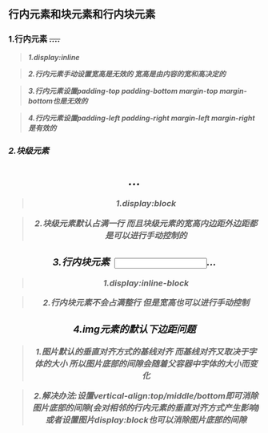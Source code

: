 ## 行内元素和块元素和行内块元素

### 1.行内元素 <a> <b> <i> <del> <span>....
> 1.display:inline

> 2.行内元素手动设置宽高是无效的 宽高是由内容的宽和高决定的

> 3.行内元素设置padding-top padding-bottom margin-top margin-bottom也是无效的

> 4.行内元素设置padding-left padding-right margin-left margin-right是有效的


### 2.块级元素 <div> <section> <header> <h1> <h2>...
> 1.display:block

> 2.块级元素默认占满一行 而且块级元素的宽高内边距外边距都是可以进行手动控制的

### 3.行内块元素 <img> <input>...
> 1.display:inline-block

> 2.行内块元素不会占满整行 但是宽高也可以进行手动控制


### 4.img元素的默认下边距问题
> 1.图片默认的垂直对齐方式的基线对齐 而基线对齐又取决于字体的大小 所以图片底部的间隙会随着父容器中字体的大小而变化

> 2.解决办法:设置vertical-align:top/middle/bottom即可消除图片底部的间隙(会对相邻的行内元素的垂直对齐方式产生影响)
            或者设置图片display:block也可以消除图片底部的间隙
